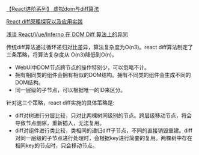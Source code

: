 [【React进阶系列】 虚拟dom与diff算法](https://segmentfault.com/a/1190000016723305)

[React diff原理探究以及应用实践](https://segmentfault.com/a/1190000018914249)

[浅谈 React/Vue/Inferno 在 DOM Diff 算法上的异同](http://www.imooc.com/article/details/id/295545)


传统diff算法通过循环递归对比差异，算法复杂度为O(n3)。react diff算法制定了三条策略，将算法复杂度从 O(n3)降低到O(n)。

- WebUI中DOM节点跨节点的操作特别少，可以忽略不计。
- 拥有相同类的组件会拥有相似的DOM结构。拥有不同类的组件会生成不同的DOM结构。
- 同一层级的子节点，可以根据唯一的ID来区分。

针对这三个策略，react diff实施的具体策略是:

- diff对树进行分层比较，只对比两棵树同级别的节点。跨层级移动节点，将会导致节点删除，重新插入，无法复用。
- diff对组件进行类比较，类相同的递归diff子节点，不同的直接销毁重建。diff对同一层级的子节点进行处理时，会根据key进行简要的复用。两棵树中存在相同key的节点时，只会移动节点。